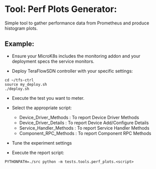 # Tool: Perf Plots Generator:

Simple tool to gather performance data from Prometheus and produce histogram plots.

## Example:

- Ensure your MicroK8s includes the monitoring addon and your deployment specs the service monitors.

- Deploy TeraFlowSDN controller with your specific settings:
```(bash)
cd ~/tfs-ctrl
source my_deploy.sh 
./deploy.sh 
```

- Execute the test you want to meter.

- Select the appropriate script:
    - Device_Driver_Methods   : To report Device Driver Methods
    - Device_Driver_Details   : To report Device Add/Configure Details
    - Service_Handler_Methods : To report Service Handler Methods
    - Component_RPC_Methods   : To report Component RPC Methods

- Tune the experiment settings

- Execute the report script:
```(bash)
PYTHONPATH=./src python -m tests.tools.perf_plots.<script>
```
